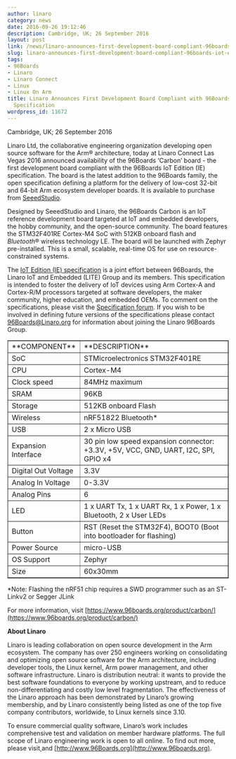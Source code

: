 ```yaml
---
author: linaro
category: news
date: 2016-09-26 19:12:46
description: Cambridge, UK; 26 September 2016
layout: post
link: /news/linaro-announces-first-development-board-compliant-96boards-iot-edition-specification/
slug: linaro-announces-first-development-board-compliant-96boards-iot-edition-specification
tags:
- 96Boards
- Linaro
- Linaro Connect
- Linux
- Linux On Arm
title: Linaro Announces First Development Board Compliant with 96Boards IoT Edition
  Specification
wordpress_id: 11672
---
```


Cambridge, UK; 26 September 2016

Linaro Ltd, the collaborative engineering organization developing open source software for the Arm® architecture, today at Linaro Connect Las Vegas 2016 announced availability of the 96Boards ‘Carbon’ board - the first development board compliant with the 96Boards IoT Edition (IE) specification. The board is the latest addition to the 96Boards family, the open specification defining a platform for the delivery of low-cost 32-bit and 64-bit Arm ecosystem developer boards. It is available to purchase from [SeeedStudio](https://www.96boards.org/product/carbon/).

Designed by SeeedStudio and Linaro, the 96Boards Carbon is an IoT reference development board targeted at IoT and embedded developers, the hobby community, and the open-source community. The board features the STM32F401RE Cortex-M4 SoC with 512KB onboard flash and *Bluetooth*® wireless technology LE. The board will be launched with Zephyr pre-installed. This is a small, scalable, real-time OS for use on resource-constrained systems.

The [IoT Edition (IE) specification](https://github.com/96boards/documentation/blob/master/Specifications/96Boards-IE-Specification.pdf) is a joint effort between 96Boards, the Linaro IoT and Embedded (LITE) Group and its members. This specification is intended to foster the delivery of IoT devices using Arm Cortex-A and Cortex-R/M processors targeted at software developers, the maker community, higher education, and embedded OEMs. To comment on the specifications, please visit the [Specification forum](https://discuss.96boards.org/c/specification). If you wish to be involved in defining future versions of the specifications please contact [96Boards@Linaro.org](mailto:96Boards@Linaro.org) for information about joining the Linaro 96Boards Group.

<table border="1" class="table responsive-table">
<tbody >
<tr >

<td markdown="1">
**COMPONENT**
</td>

<td markdown="1">
**DESCRIPTION**
</td>
</tr>
<tr >

<td markdown="1">
SoC
</td>

<td markdown="1">
STMicroelectronics STM32F401RE
</td>
</tr>
<tr >

<td markdown="1">
CPU
</td>

<td markdown="1">
Cortex-M4
</td>
</tr>
<tr >

<td markdown="1">
Clock speed
</td>

<td markdown="1">
84MHz maximum
</td>
</tr>
<tr >

<td markdown="1">
SRAM
</td>

<td markdown="1">
96KB
</td>
</tr>
<tr >

<td markdown="1">
Storage
</td>

<td markdown="1">
512KB onboard Flash
</td>
</tr>
<tr >

<td markdown="1">
Wireless
</td>

<td markdown="1">
nRF51822 Bluetooth*
</td>
</tr>
<tr >

<td markdown="1">
USB
</td>

<td markdown="1">
2 x Micro USB
</td>
</tr>
<tr >

<td markdown="1">
Expansion Interface
</td>

<td markdown="1">
30 pin low speed expansion connector: +3.3V, +5V, VCC, GND, UART, I2C, SPI, GPIO x4
</td>
</tr>
<tr >

<td markdown="1">
Digital Out Voltage
</td>

<td markdown="1">
3.3V
</td>
</tr>
<tr >

<td markdown="1">
Analog In Voltage
</td>

<td markdown="1">
0-3.3V
</td>
</tr>
<tr >

<td markdown="1">
Analog Pins
</td>

<td markdown="1">
6
</td>
</tr>
<tr >

<td markdown="1">
LED
</td>

<td markdown="1">
1 x UART Tx, 1 x UART Rx, 1 x Power, 1 x Bluetooth, 2 x User LEDs
</td>
</tr>
<tr >

<td markdown="1">
Button
</td>

<td markdown="1">
RST (Reset the STM32F4), BOOT0 (Boot into bootloader for flashing)
</td>
</tr>
<tr >

<td markdown="1">
Power Source
</td>

<td markdown="1">
micro-USB
</td>
</tr>
<tr >

<td markdown="1">
OS Support
</td>

<td markdown="1">
Zephyr
</td>
</tr>
<tr >

<td markdown="1">
Size
</td>

<td markdown="1">
60x30mm
</td>
</tr>
</tbody>
</table>

\*Note: Flashing the nRF51 chip requires a SWD programmer such as an ST-Linkv2 or Segger JLink

For more information, visit [https://www.96boards.org/product/carbon/](https://www.96boards.org/product/carbon/)

**About Linaro**

Linaro is leading collaboration on open source development in the Arm ecosystem. The company has over 250 engineers working on consolidating and optimizing open source software for the Arm architecture, including developer tools, the Linux kernel, Arm power management, and other software infrastructure. Linaro is distribution neutral: it wants to provide the best software foundations to everyone by working upstream, and to reduce non-differentiating and costly low level fragmentation. The effectiveness of the Linaro approach has been demonstrated by Linaro’s growing membership, and by Linaro consistently being listed as one of the top five company contributors, worldwide, to Linux kernels since 3.10.

To ensure commercial quality software, Linaro’s work includes comprehensive test and validation on member hardware platforms. The full scope of Linaro engineering work is open to all online. To find out more, please visit[ ](/) and [http://www.96Boards.org](http://www.96boards.org).